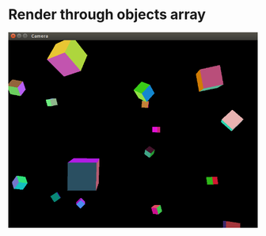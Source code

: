 # Render through objects array

<div style="text-align: center;" markdown="1" />
<img src="screenshot.png" style="width: 600px;" />
</div>